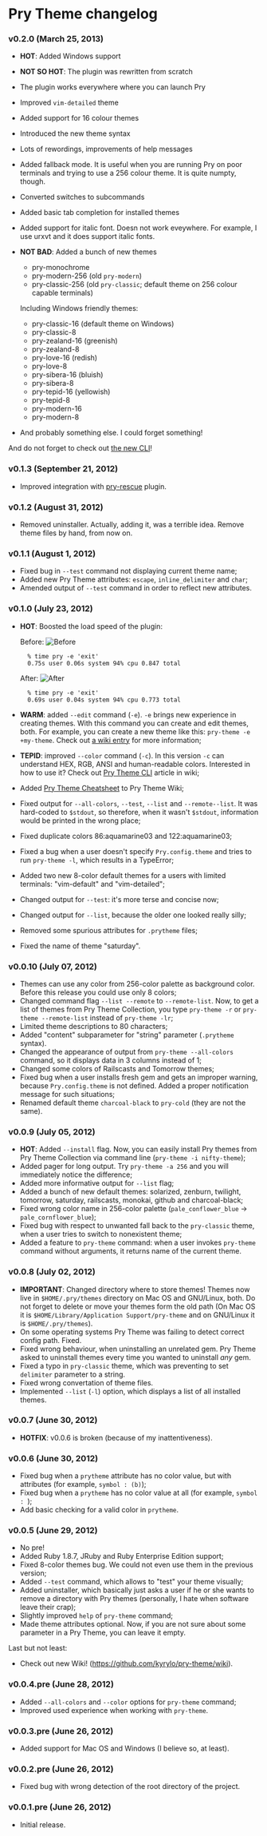 Pry Theme changelog
===================

### v0.2.0 (March 25, 2013)

* **HOT**: Added Windows support
* **NOT SO HOT**: The plugin was rewritten from scratch
* The plugin works everywhere where you can launch Pry
* Improved `vim-detailed` theme
* Added support for 16 colour themes
* Introduced the new theme syntax
* Lots of rewordings, improvements of help messages
* Added fallback mode. It is useful when you are running Pry on poor terminals
  and trying to use a 256 colour theme. It is quite numpty, though.
* Converted switches to subcommands
* Added basic tab completion for installed themes
* Added support for italic font. Doesn not work eveywhere. For example, I use
  urxvt and it does support italic fonts.
* **NOT BAD**: Added a bunch of new themes

    * pry-monochrome
    * pry-modern-256 (old `pry-modern`)
    * pry-classic-256 (old `pry-classic`; default theme on 256 colour capable
      terminals)

    Including Windows friendly themes:

    * pry-classic-16 (default theme on Windows)
    * pry-classic-8
    * pry-zealand-16 (greenish)
    * pry-zealand-8
    * pry-love-16 (redish)
    * pry-love-8
    * pry-sibera-16 (bluish)
    * pry-sibera-8
    * pry-tepid-16 (yellowish)
    * pry-tepid-8
    * pry-modern-16
    * pry-modern-8
* And probably something else. I could forget something!

And do not forget to check out [the new CLI][cli]!

### v0.1.3 (September 21, 2012)

* Improved integration with [pry-rescue][prescue] plugin.

### v0.1.2 (August 31, 2012)

* Removed uninstaller. Actually, adding it, was a terrible idea. Remove theme
  files by hand, from now on.

### v0.1.1 (August 1, 2012)

* Fixed bug in `--test` command not displaying current theme name;
* Added new Pry Theme attributes: `escape`, `inline_delimiter` and `char`;
* Amended output of `--test` command in order to reflect new attributes.

### v0.1.0 (July 23, 2012)

* **HOT**: Boosted the load speed of the plugin:

  Before:
  ![Before](http://img-fotki.yandex.ru/get/6405/98991937.b/0_7f768_24d92170_orig)

        % time pry -e 'exit'
        0.75s user 0.06s system 94% cpu 0.847 total

  After:
  ![After](http://img-fotki.yandex.ru/get/6400/98991937.b/0_7f767_7c1ad4e9_orig)

        % time pry -e 'exit'
        0.69s user 0.04s system 94% cpu 0.773 total

* **WARM**: added `--edit` command (`-e`). `-e` brings new experience in
  creating themes. With this command you can create and edit themes, both. For
  example, you can create a new theme like this: `pry-theme -e +my-theme`. Check
  out [a wiki entry][cli] for more information;

* **TEPID**: improved `--color` command (`-c`). In this version `-c` can
  understand HEX, RGB, ANSI and human-readable colors. Interested in how to use
  it? Check out [Pry Theme CLI][cli] article in wiki;

* Added [Pry Theme Cheatsheet][cheatsheet] to Pry Theme Wiki;
* Fixed output for `--all-colors`, `--test`, `--list` and `--remote--list`. It
  was hard-coded to `$stdout`, so therefore, when it wasn't `$stdout`,
  information would be printed in the wrong place;
* Fixed duplicate colors 86:aquamarine03 and 122:aquamarine03;
* Fixed a bug when a user doesn't specify `Pry.config.theme` and tries to run
  `pry-theme -l`, which results in a TypeError;
* Added two new 8-color default themes for a users with limited terminals:
  "vim-default" and "vim-detailed";
* Changed output for `--test`: it's more terse and concise now;
* Changed output for `--list`, because the older one looked really silly;
* Removed some spurious attributes for `.prytheme` files;
* Fixed the name of theme "saturday".

### v0.0.10 (July 07, 2012)

* Themes can use any color from 256-color palette as background color. Before
  this release you could use only 8 colors;
* Changed command flag `--list --remote` to `--remote-list`. Now, to get a list
  of themes from Pry Theme Collection, you type `pry-theme -r` or
  `pry-theme --remote-list` instead of `pry-theme -lr`;
* Limited theme descriptions to 80 characters;
* Added "content" subparameter for "string" parameter (`.prytheme` syntax).
* Changed the appearance of output from `pry-theme --all-colors` command, so it
  displays data in 3 columns instead of 1;
* Changed some colors of Railscasts and Tomorrow themes;
* Fixed bug when a user installs fresh gem and gets an improper warning, because
  `Pry.config.theme` is not defined. Added a proper notification message for
  such situations;
* Renamed default theme `charcoal-black` to `pry-cold` (they are not the same).

### v0.0.9 (July 05, 2012)

* **HOT**: Added `--install` flag. Now, you can easily install Pry themes from
  Pry Theme Collection via command line (`pry-theme -i nifty-theme`);
* Added pager for long output. Try `pry-theme -a 256` and you will immediately
  notice the difference;
* Added more informative output for `--list` flag;
* Added a bunch of new default themes: solarized, zenburn, twilight, tomorrow,
  saturday, railscasts, monokai, github and charcoal-black;
* Fixed wrong color name in 256-color palette (`pale_conflower_blue` →
  `pale_cornflower_blue`);
* Fixed bug with respect to unwanted fall back to the `pry-classic` theme,
  when a user tries to switch to nonexistent theme;
* Added a feature to `pry-theme` command: when a user invokes `pry-theme`
  command without arguments, it returns name of the current theme.

### v0.0.8 (July 02, 2012)

* **IMPORTANT**: Changed directory where to store themes! Themes now live in
  `$HOME/.pry/themes` directory on Mac OS and GNU/Linux, both. Do not forget
  to delete or move your themes form the old path (On Mac OS it is
  `$HOME/Library/Application Support/pry-theme` and on GNU/Linux it is
  `$HOME/.pry/themes`).
* On some operating systems Pry Theme was failing to detect correct config path.
  Fixed.
* Fixed wrong behaviour, when uninstalling an unrelated gem. Pry Theme asked to
  uninstall themes every time you wanted to uninstall _any_ gem.
* Fixed a typo in `pry-classic` theme, which was preventing to set `delimiter`
  parameter to a string.
* Fixed wrong convertation of theme files.
* Implemented `--list` (`-l`) option, which displays a list of all installed
  themes.

### v0.0.7 (June 30, 2012)

* **HOTFIX**: v0.0.6 is broken (because of my inattentiveness).

### v0.0.6 (June 30, 2012)

* Fixed bug when a `prytheme` attribute has no color value, but with attributes
  (for example, `symbol : (b)`);
* Fixed bug when a `prytheme` has no color value at all (for example,
  `symbol : `);
* Add basic checking for a valid color in `prytheme`.

### v0.0.5 (June 29, 2012)

* No pre!
* Added Ruby 1.8.7, JRuby and Ruby Enterprise Edition support;
* Fixed 8-color themes bug. We could not even use them in the previous version;
* Added `--test` command, which allows to "test" your theme visually;
* Added uninstaller, which basically just asks a user if he or she wants to
  remove a directory with Pry themes (personally, I hate when software leave
  their crap);
* Slightly improved `help` of `pry-theme` command;
* Made theme attributes optional. Now, if you are not sure about some parameter
  in a Pry Theme, you can leave it empty.

Last but not least:

  * Check out new Wiki! (https://github.com/kyrylo/pry-theme/wiki).

### v0.0.4.pre (June 28, 2012)

* Added `--all-colors` and `--color` options for `pry-theme` command;
* Improved used experience when working with `pry-theme`.

### v0.0.3.pre (June 26, 2012)

* Added support for Mac OS and Windows (I believe so, at least).

### v0.0.2.pre (June 26, 2012)

* Fixed bug with wrong detection of the root directory of the project.

### v0.0.1.pre (June 26, 2012)

* Initial release.

[cli]: https://github.com/kyrylo/pry-theme/wiki/Pry-Theme-CLI
[cheatsheet]: https://github.com/kyrylo/pry-theme/wiki/Pry-Theme-Cheatsheet
[prescue]: https://github.com/ConradIrwin/pry-rescue/
